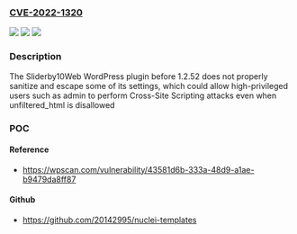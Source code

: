 ### [CVE-2022-1320](https://cve.mitre.org/cgi-bin/cvename.cgi?name=CVE-2022-1320)
![](https://img.shields.io/static/v1?label=Product&message=Sliderby10Web&color=blue)
![](https://img.shields.io/static/v1?label=Version&message=1.2.52%3C%201.2.52%20&color=brighgreen)
![](https://img.shields.io/static/v1?label=Vulnerability&message=CWE-79%20Cross-site%20Scripting%20(XSS)&color=brighgreen)

### Description

The Sliderby10Web WordPress plugin before 1.2.52 does not properly sanitize and escape some of its settings, which could allow high-privileged users such as admin to perform Cross-Site Scripting attacks even when unfiltered_html is disallowed

### POC

#### Reference
- https://wpscan.com/vulnerability/43581d6b-333a-48d9-a1ae-b9479da8ff87

#### Github
- https://github.com/20142995/nuclei-templates

